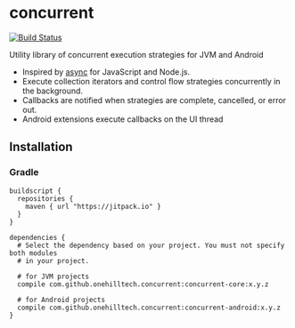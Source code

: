 concurrent
==========

[![Build Status](https://travis-ci.org/onehilltech/concurrent.svg?branch=master)](https://travis-ci.org/onehilltech/concurrent.svg?branch=master)

Utility library of concurrent execution strategies for JVM and Android

* Inspired by [async](http://caolan.github.io/async) for JavaScript and Node.js.
* Execute collection iterators and control flow strategies concurrently in the background.
* Callbacks are notified when strategies are complete, cancelled, or error out.
* Android extensions execute callbacks on the UI thread

## Installation

### Gradle

```
buildscript {
  repositories {
    maven { url "https://jitpack.io" }
  }
}

dependencies {
  # Select the dependency based on your project. You must not specify both modules
  # in your project.
  
  # for JVM projects
  compile com.github.onehilltech.concurrent:concurrent-core:x.y.z
  
  # for Android projects
  compile com.github.onehilltech.concurrent:concurrent-android:x.y.z
}
```
